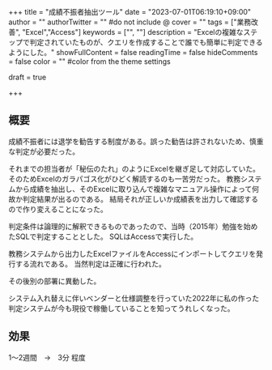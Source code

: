 +++
title = "成績不振者抽出ツール"
date = "2023-07-01T06:19:10+09:00"
author = ""
authorTwitter = "" #do not include @
cover = ""
tags = ["業務改善", "Excel","Access"]
keywords = ["", ""]
description = "Excelの複雑なステップで判定されていたものが、クエリを作成することで誰でも簡単に判定できるようにした。"
showFullContent = false
readingTime = false
hideComments = false
color = "" #color from the theme settings

draft = true


+++
## 概要

成績不振者には退学を勧告する制度がある。誤った勧告は許されないため、慎重な判定が必要だった。

それまでの担当者が「秘伝のたれ」のようにExcelを継ぎ足して対応していた。そのためExcelのガラパゴス化がひどく解読するのも一苦労だった。
教務システムから成績を抽出し、そのExcelに取り込んで複雑なマニュアル操作によって何故か判定結果が出るのである。
結局それが正しいか成績表を出力して確認するので作り変えることになった。

判定条件は論理的に解釈できるものであったので、当時（2015年）勉強を始めたSQLで判定することとした。
SQLはAccessで実行した。

教務システムから出力したExcelファイルをAccessにインポートしてクエリを発行する流れである。
当然判定は正確に行われた。

その後別の部署に異動した。

システム入れ替えに伴いベンダーと仕様調整を行っていた2022年に私の作った判定システムが今も現役で稼働していることを知ってうれしくなった。

## 効果

1～2週間　→　3分 程度
